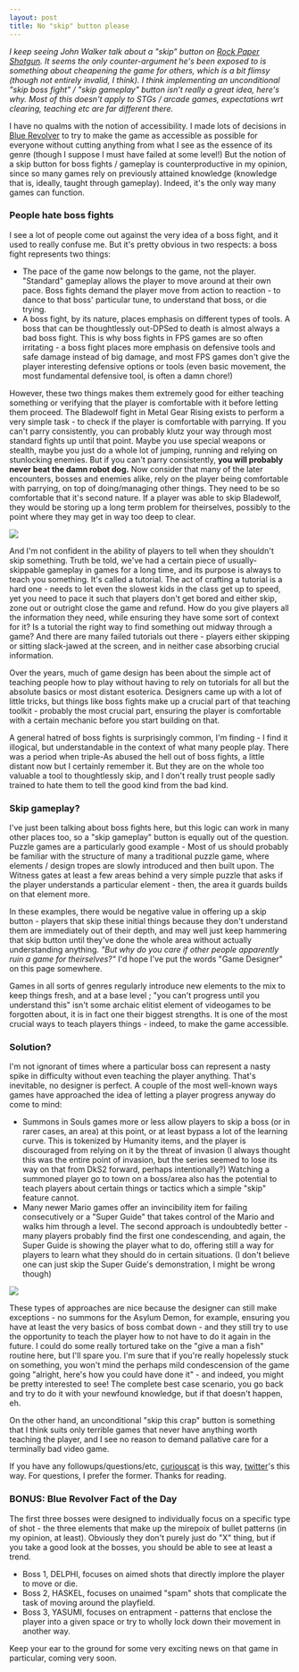 ```yaml
---
layout: post
title: No "skip" button please
---
```


*I keep seeing John Walker talk about a "skip" button on [Rock Paper Shotgun](https://www.rockpapershotgun.com/2017/10/02/assassins-creed-origins-tourism-difficulty/). It seems the only counter-argument he's been exposed to is something about cheapening the game for others, which is a bit flimsy (though not entirely invalid, I think). I think implementing an unconditional "skip boss fight" / "skip gameplay" button isn't really a great idea, here's why. Most of this doesn't apply to STGs / arcade games, expectations wrt clearing, teaching etc are far different there.*

I have no qualms with the notion of accessibility. I made lots of decisions in [Blue Revolver](http://bluerevolvergame.com) to try to make the game as accessible as possible for everyone without cutting anything from what I see as the essence of its genre (though I suppose I must have failed at some level!) But the notion of a skip button for boss fights / gameplay is counterproductive in my opinion, since so many games rely on previously attained knowledge (knowledge that is, ideally, taught through gameplay). Indeed, it's the only way many games can function.

### People hate boss fights

I see a lot of people come out against the very idea of a boss fight, and it used to really confuse me. But it's pretty obvious in two respects: a boss fight represents two things:

* The pace of the game now belongs to the game, not the player. "Standard" gameplay allows the player to move around at their own pace. Boss fights demand the player move from action to reaction - to dance to that boss' particular tune, to understand that boss, or die trying.
* A boss fight, by its nature, places emphasis on different types of tools. A boss that can be thoughtlessly out-DPSed to death is almost always a bad boss fight. This is why boss fights in FPS games are so often irritating - a boss fight places more emphasis on defensive tools and safe damage instead of big damage, and most FPS games don't give the player interesting defensive options or tools (even basic movement, the most fundamental defensive tool, is often a damn chore!)

However, these two things makes them extremely good for either teaching something or verifying that the player is comfortable with it before letting them proceed. The Bladewolf fight in Metal Gear Rising exists to perform a very simple task - to check if the player is comfortable with parrying. If you can't parry consistently, you can probably klutz your way through most standard fights up until that point. Maybe you use special weapons or stealth, maybe you just do a whole lot of jumping, running and relying on stunlocking enemies. But if you can't parry consistently, **you will probably never beat the damn robot dog.** Now consider that many of the later encounters, bosses and enemies alike, rely on the player being comfortable with parrying, on top of doing/managing other things. They need to be so comfortable that it's second nature. If a player was able to skip Bladewolf, they would be storing up a long term problem for theirselves, possibly to the point where they may get in way too deep to clear.

<div class="post-image text-center">
<img src="{{ site.url }}/images/bladewolf.jpg" />
</div>

And I'm not confident in the ability of players to tell when they shouldn't skip something. Truth be told, we've had a certain piece of usually-skippable gameplay in games for a long time, and its purpose is always to teach you something. It's called a tutorial. The act of crafting a tutorial is a hard one - needs to let even the slowest kids in the class get up to speed, yet you need to pace it such that players don't get bored and either skip, zone out or outright close the game and refund. How do you give players all the information they need, while ensuring they have some sort of context for it? Is a tutorial the right way to find something out midway through a game? And there are many failed tutorials out there - players either skipping or sitting slack-jawed at the screen, and in neither case absorbing crucial information.

Over the years, much of game design has been about the simple act of teaching people how to play without having to rely on tutorials for all but the absolute basics or most distant esoterica. Designers came up with a lot of little tricks, but things like boss fights make up a crucial part of that teaching toolkit - probably the most crucial part, ensuring the player is comfortable with a certain mechanic before you start building on that.

A general hatred of boss fights is surprisingly common, I'm finding - I find it illogical, but understandable in the context of what many people play. There was a period when triple-As abused the hell out of boss fights, a little distant now but I certainly remember it. But they are on the whole too valuable a tool to thoughtlessly skip, and I don't really trust people sadly trained to hate them to tell the good kind from the bad kind.

### Skip gameplay?

I've just been talking about boss fights here, but this logic can work in many other places too, so a "skip gameplay" button is equally out of the question. Puzzle games are a particularly good example - Most of us should probably be familiar with the structure of many a traditional puzzle game, where elements / design tropes are slowly introduced and then built upon. The Witness gates at least a few areas behind a very simple puzzle that asks if the player understands a particular element - then, the area it guards builds on that element more.

In these examples, there would be negative value in offering up a skip button - players that skip these initial things because they don't understand them are immediately out of their depth, and may well just keep hammering that skip button until they've done the whole area without actually understanding anything. *"But why do you care if other people apparently ruin a game for theirselves?"* I'd hope I've put the words "Game Designer" on this page somewhere.

Games in all sorts of genres regularly introduce new elements to the mix to keep things fresh, and at a base level ; "you can't progress until you understand this" isn't some archaic elitist element of videogames to be forgotten about, it is in fact one their biggest strengths. It is one of the most crucial ways to teach players things - indeed, to make the game accessible.

### Solution?

I'm not ignorant of times where a particular boss can represent a nasty spike in difficulty without even teaching the player anything. That's inevitable, no designer is perfect. A couple of the most well-known ways games have approached the idea of letting a player progress anyway do come to mind:

* Summons in Souls games more or less allow players to skip a boss (or in rarer cases, an area) at this point, or at least bypass a lot of the learning curve. This is tokenized by Humanity items, and the player is discouraged from relying on it by the threat of invasion (I always thought this was the entire point of invasion, but the series seemed to lose its way on that from DkS2 forward, perhaps intentionally?) Watching a summoned player go to town on a boss/area also has the potential to teach players about certain things or tactics which a simple "skip" feature cannot.
* Many newer Mario games offer an invincibility item for failing consecutively or a "Super Guide" that takes control of the Mario and walks him through a level. The second approach is undoubtedly better - many players probably find the first one condescending, and again, the Super Guide is showing the player what to do, offering still a way for players to learn what they should do in certain situations. (I don't believe one can just skip the Super Guide's demonstration, I might be wrong though)

<div class="post-image text-center">
<img src="{{ site.url }}/images/spirit.jpg" />
</div>

These types of approaches are nice because the designer can still make exceptions - no summons for the Asylum Demon, for example, ensuring you have at least the very basics of boss combat down - and they still try to use the opportunity to teach the player how to not have to do it again in the future. I could do some really tortured take on the "give a man a fish" routine here, but I'll spare you. I'm sure that if you're really hopelessly stuck on something, you won't mind the perhaps mild condescension of the game going "alright, here's how you could have done it" - and indeed, you might be pretty interested to see! The complete best case scenario, you go back and try to do it with your newfound knowledge, but if that doesn't happen, eh.

On the other hand, an unconditional "skip this crap" button is something that I think suits only terrible games that never have anything worth teaching the player, and I see no reason to demand pallative care for a terminally bad video game.

If you have any followups/questions/etc, [curiouscat](https://curiouscat.me/tinydanbo) is this way, [twitter](https://twitter.com/__danbo)'s this way. For questions, I prefer the former. Thanks for reading.

### BONUS: Blue Revolver Fact of the Day

The first three bosses were designed to individually focus on a specific type of shot - the three elements that make up the mirepoix of bullet patterns (in my opinion, at least). Obviously they don't purely just do "X" thing, but if you take a good look at the bosses, you should be able to see at least a trend.

* Boss 1, DELPHI, focuses on aimed shots that directly implore the player to move or die.
* Boss 2, HASKEL, focuses on unaimed "spam" shots that complicate the task of moving around the playfield.
* Boss 3, YASUMI, focuses on entrapment - patterns that enclose the player into a given space or try to wholly lock down their movement in another way.

Keep your ear to the ground for some very exciting news on that game in particular, coming very soon.